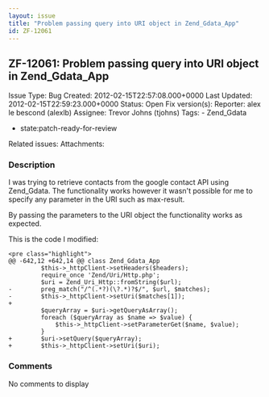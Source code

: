 ```yaml
---
layout: issue
title: "Problem passing query into URI object in Zend_Gdata_App"
id: ZF-12061
---
```


ZF-12061: Problem passing query into URI object in Zend\_Gdata\_App
-------------------------------------------------------------------

 Issue Type: Bug Created: 2012-02-15T22:57:08.000+0000 Last Updated: 2012-02-15T22:59:23.000+0000 Status: Open Fix version(s): 
 Reporter:  alex le bescond (alexlb)  Assignee:  Trevor Johns (tjohns)  Tags: - Zend\_Gdata
- state:patch-ready-for-review
 
 Related issues: 
 Attachments: 
### Description

I was trying to retrieve contacts from the google contact API using Zend\_Gdata. The functionality works however it wasn't possible for me to specify any parameter in the URI such as max-result.

By passing the parameters to the URI object the functionality works as expected.

This is the code I modified:

 
    <pre class="highlight">
    @@ -642,12 +642,14 @@ class Zend_Gdata_App
             $this->_httpClient->setHeaders($headers);
             require_once 'Zend/Uri/Http.php';
             $uri = Zend_Uri_Http::fromString($url);
    -        preg_match("/^(.*?)(\?.*)?$/", $url, $matches);
    -        $this->_httpClient->setUri($matches[1]);
    +
             $queryArray = $uri->getQueryAsArray();
             foreach ($queryArray as $name => $value) {
                 $this->_httpClient->setParameterGet($name, $value);
             }
    +        $uri->setQuery($queryArray);
    +        $this->_httpClient->setUri($uri);


 

 

### Comments

No comments to display